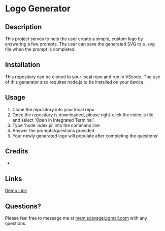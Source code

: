 # Logo Generator

## Description
This project serves to help the user create a simple, custom logo by answering a few prompts. The user can save the generated SVG to a .svg file when the prompt is completed.

## Installation
This repository can be cloned to your local repo and run in VScode. The use of this generator also requires node.js to be installed on your device.

## Usage
 1. Clone the repository into your local repo 
 2. Once the repository is downloaded, please right-click the index.js file and select 'Open in Integrated Terminal'. 
 3. Type 'node index.js' into the command line
 4. Answer the prompts/questions provided.
 5. Your newly generated logo will populate after completing the questions! 

## Credits
* 

## Links
[Demo Link]()

## Questions?
Please feel free to message me at memiscavage@gmail.com with any questions.